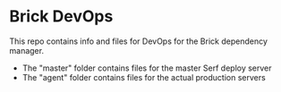 # Brick DevOps

This repo contains info and files for DevOps for the Brick dependency manager.

* The "master" folder contains files for the master Serf deploy server
* The "agent" folder contains files for the actual production servers
